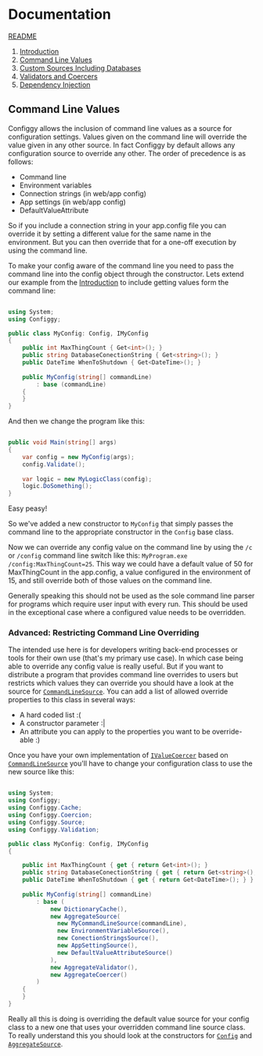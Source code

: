 # Documentation

[README](../README.md)

1. [Introduction](Introduction.md)
2. [Command Line Values](CommandLine.md)
3. [Custom Sources Including Databases](CustomSources.md)
4. [Validators and Coercers](ValidatorsAndCoercers.md)
5. [Dependency Injection](DependencyInjection.md)


## Command Line Values

Configgy allows the inclusion of command line values as a source for configuration settings. Values given on the command line will override the value given in any other source. In fact Configgy by default allows any configuration source to override any other. The order of precedence is as follows:

  * Command line
  * Environment variables
  * Connection strings (in web/app config)
  * App settings (in web/app config)
  * DefaultValueAttribute

So if you include a connection string in your app.config file you can override it by setting a different value for the same name in the environment. But you can then override that for a one-off execution by using the command line.

To make your config aware of the command line you need to pass the command line into the config object through the constructor. Lets extend our example from the [Introduction](Introduction.md) to include getting values form the command line:

```csharp

using System;
using Configgy;

public class MyConfig: Config, IMyConfig
{
    public int MaxThingCount { Get<int>(); }        
    public string DatabaseConectionString { Get<string>(); }        
    public DateTime WhenToShutdown { Get<DateTime>(); }
    
    public MyConfig(string[] commandLine)
        : base (commandLine)
    {
    }
}

```

And then we change the program like this:

```csharp

public void Main(string[] args)
{
    var config = new MyConfig(args);
    config.Validate();
    
    var logic = new MyLogicClass(config);
    logic.DoSomething();
}

```

Easy peasy!

So we've added a new constructor to `MyConfig` that simply passes the command line to the appropriate constructor in the `Config` base class.

Now we can override any config value on the command line by using the `/c` or `/config` command line switch like this: `MyProgram.exe /config:MaxThingCount=25`. This way we could have a default value of 50 for MaxThingCount in the app.config, a value configured in the environment of 15, and still override both of those values on the command line.

Generally speaking this should not be used as the sole command line parser for programs which require user input with every run. This should be used in the exceptional case where  a configured value needs to be overridden.

### Advanced: Restricting Command Line Overriding

The intended use here is for developers writing back-end processes or tools for their own use (that's my primary use case). In which case being able to override any config value is really useful. But if you want to distribute a program that provides command line overrides to users but restricts which values they can override you should have a look at the source for [`CommandLineSource`](../Configgy/Source/CommandLineSource.cs). You can add a list of allowed override properties to this class in several ways:

  * A hard coded list :(
  * A constructor parameter :|
  * An attribute you can apply to the properties you want to be override-able :)

Once you have your own implementation of [`IValueCoercer`](../Configgy/Coercion/IValueCoercer.cs) based on [`CommandLineSource`](../Configgy/Source/CommandLineSource.cs) you'll have to change your configuration class to use the new source like this:

```csharp

using System;
using Configgy;
using Configgy.Cache;
using Configgy.Coercion;
using Configgy.Source;
using Configgy.Validation;

public class MyConfig: Config, IMyConfig
{

    public int MaxThingCount { get { return Get<int>(); }        
    public string DatabaseConectionString { get { return Get<string>(); } }        
    public DateTime WhenToShutdown { get { return Get<DateTime>(); } }
    
    public MyConfig(string[] commandLine)
        : base (
            new DictionaryCache(),
            new AggregateSource(
              new MyCommandLineSource(commandLine),
              new EnvironmentVariableSource(),
              new ConectionStringsSource(),
              new AppSettingSource(),
              new DefaultValueAttributeSource()
            ),
            new AggregateValidator(),
            new AggregateCoercer()
        )
    {
    }
}

```

Really all this is doing is overriding the default value source for your config class to a new one that uses your overridden command line source class. To really understand this you should look at the constructors for [`Config`](../Configgy/Config.cs) and [`AggregateSource`](../Configgy/Source/AggregateSource.cs).